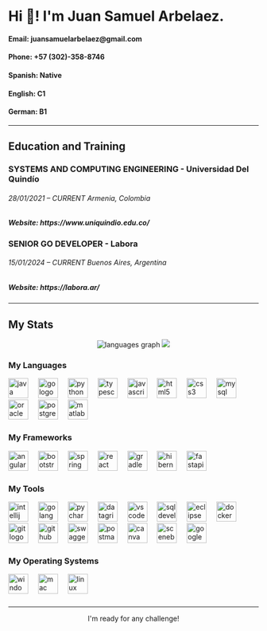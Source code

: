 <div>
  <h1 align="left">Hi 👋! I'm Juan Samuel Arbelaez.</h1>
  <h4>Email: juansamuelarbelaez@gmail.com</h4>
  <h4>Phone: +57 (302)-358-8746</h4>
  <div align="left">
    <h4>Spanish: Native</h4>
    <h4>English: C1</h4>
    <h4>German: B1</h4>
  </div>
</div>

<hr/>

<div>
  <h2 align="left">Education and Training</h2>
  <div> 
    <h3 align="left">SYSTEMS AND COMPUTING ENGINEERING - Universidad Del Quindío</h3>
    <h6 align="left">28/01/2021 – CURRENT Armenia, Colombia</h6>
    <h5 align="left">Website: https://www.uniquindio.edu.co/</h5>
  </div>
  <div> 
    <h3 align="left">SENIOR GO DEVELOPER - Labora</h3>
    <h6 align="left">15/01/2024 – CURRENT Buenos Aires, Argentina</h6>
    <h5 align="left">Website: https://labora.ar/</h5>
  </div>
</div>

<hr/>

<div>
  <h2 align="left">My Stats</h2>
  <div align="center">
    <img src="https://github-readme-stats.vercel.app/api/top-langs?username=JuanSamuelArbelaez&locale=en&hide_title=false&layout=compact&card_width=500&langs_count=12&theme=catppuccin_mocha&hide_border=false" alt="languages graph"  />
    <img src="https://github-readme-stats.vercel.app/api/wakatime?username=JuanArbelaez&layout=compact&width=420&theme=catppuccin_mocha&hide_border=false&langs_count=12">
  </div>
</div>

<div>
  <h3 align="left">My Languages</h3>
  <div align="left">
    <img src="https://cdn.jsdelivr.net/gh/devicons/devicon/icons/java/java-original.svg" height="40" alt="java logo"  />
    <img width="12" />
    <img src="https://cdn.jsdelivr.net/gh/devicons/devicon/icons/go/go-original.svg" height="40" alt="go logo"  />
    <img width="12" />
    <img src="https://cdn.jsdelivr.net/gh/devicons/devicon/icons/python/python-original.svg" height="40" alt="python logo"  />
    <img width="12" />
    <img src="https://cdn.jsdelivr.net/gh/devicons/devicon/icons/typescript/typescript-original.svg" height="40" alt="typescript logo"  />
    <img width="12" />
    <img src="https://cdn.jsdelivr.net/gh/devicons/devicon/icons/javascript/javascript-original.svg" height="40" alt="javascript logo"  />
    <img width="12" />
    <img src="https://cdn.jsdelivr.net/gh/devicons/devicon/icons/html5/html5-original.svg" height="40" alt="html5 logo"  />
    <img width="12" />
    <img src="https://cdn.jsdelivr.net/gh/devicons/devicon/icons/css3/css3-original.svg" height="40" alt="css3 logo"  />
    <img width="12" />
    <img src="https://cdn.jsdelivr.net/gh/devicons/devicon/icons/mysql/mysql-original.svg" height="40" alt="mysql logo"  />
    <img width="12" />
    <img src="https://www.svgrepo.com/show/355152/oracle.svg" height="40" alt="oracle logo"  />
    <img width="12" />
    <img src="https://cdn.jsdelivr.net/gh/devicons/devicon/icons/postgresql/postgresql-original.svg" height="40" alt="postgresql logo"  />
    <img width="12" />
    <img src="https://cdn.jsdelivr.net/gh/devicons/devicon/icons/matlab/matlab-original.svg" height="40" alt="matlab logo"  />
  </div>
</div>

###

<div>
  <h3 align="left">My Frameworks</h3>
  <div align="left">
    <img src="https://cdn.jsdelivr.net/gh/devicons/devicon/icons/angular/angular-original.svg" height="40" alt="angular logo"  />
    <img width="12" />
    <img src="https://cdn.jsdelivr.net/gh/devicons/devicon/icons/bootstrap/bootstrap-original.svg" height="40" alt="bootstrap logo"  />
    <img width="12" />
    <img src="https://cdn.jsdelivr.net/gh/devicons/devicon/icons/spring/spring-original.svg" height="40" alt="spring logo"  />
    <img width="12" />
    <img src="https://cdn.jsdelivr.net/gh/devicons/devicon/icons/react/react-original.svg" height="40" alt="react logo"  />
    <img width="12" />
    <img src="https://cdn.simpleicons.org/gradle/02303A" height="40" alt="gradle logo"  />
    <img width="12" />
    <img src="https://cdn.simpleicons.org/hibernate/59666C" height="40" alt="hibernate logo"  />
    <img width="12" />
    <img src="https://cdn.jsdelivr.net/gh/devicons/devicon/icons/fastapi/fastapi-original.svg" height="40" alt="fastapi logo"  />
  </div>
</div>

###

<div>
  <h3 align="left">My Tools</h3>
  <div align="left">
    <img src="https://cdn.jsdelivr.net/gh/devicons/devicon/icons/intellij/intellij-original.svg" height="40" alt="intellij logo"  />
    <img width="12" />
    <img src="https://cdn.jsdelivr.net/gh/devicons/devicon/icons/goland/goland-original.svg" height="40" alt="golang logo"  />
    <img width="12" />
    <img src="https://cdn.jsdelivr.net/gh/devicons/devicon/icons/pycharm/pycharm-original.svg" height="40" alt="pycharm logo"  />
    <img width="12" />
    <img src="https://cdn.jsdelivr.net/gh/devicons/devicon/icons/datagrip/datagrip-original.svg" height="40" alt="datagrip logo"  />
    <img width="12" />
    <img src="https://cdn.jsdelivr.net/gh/devicons/devicon/icons/vscode/vscode-original.svg" height="40" alt="vscode logo"  />
    <img width="12" />
    <img src="https://cdn.jsdelivr.net/gh/devicons/devicon/icons/sqldeveloper/sqldeveloper-original.svg" height="40" alt="sqldeveloper logo"  />
    <img width="12" />
    <img src="https://cdn.jsdelivr.net/gh/devicons/devicon/icons/eclipse/eclipse-original.svg" height="40" alt="eclipse logo"  />
    <img width="12" />
    <img src="https://cdn.simpleicons.org/docker/2496ED" height="40" alt="docker logo"  />
    <img width="12" />
    <img src="https://cdn.jsdelivr.net/gh/devicons/devicon/icons/git/git-original.svg" height="40" alt="git logo"  />
    <img width="12" />
    <img src="https://cdn.jsdelivr.net/gh/devicons/devicon/icons/github/github-original.svg" height="40" alt="github logo"  />
    <img width="12" />
    <img src="https://cdn.jsdelivr.net/gh/devicons/devicon/icons/swagger/swagger-original.svg" height="40" alt="swagger logo"  />
    <img width="12" />
    <img src="https://cdn.jsdelivr.net/gh/devicons/devicon/icons/postman/postman-original.svg" height="40" alt="postman logo"  />
    <img width="12" />
    <img src="https://cdn.jsdelivr.net/gh/devicons/devicon/icons/canva/canva-original.svg" height="40" alt="canva logo"  />
    <img width="12" />
    <img src="https://gluonhq.com/wp-content/uploads/2015/02/SceneBuilderLogo.png" height="40" alt="scenebuilder logo"  />
    <img width="12" />
    <img src="https://cdn.jsdelivr.net/gh/devicons/devicon/icons/googlecloud/googlecloud-original.svg" height="40" alt="googlecloud logo"  />
  </div>
</div>

###

<div>
  <h3 align="left">My Operating Systems</h3>
  <div align="left">
    <img src="https://cdn.jsdelivr.net/gh/devicons/devicon/icons/windows11/windows11-original.svg" height="40" alt="windows11 logo"  />
    <img width="12" />
    <img src="https://upload.wikimedia.org/wikipedia/commons/f/fa/Apple_logo_black.svg" height="40" alt="mac logo"  />
    <img width="12" />
    <img src="https://cdn.jsdelivr.net/gh/devicons/devicon/icons/linux/linux-original.svg" height="40" alt="linux logo"  />
  </div>
</div>

###



<hr/>

<p align="center">I'm ready for any challenge!</p>

###
